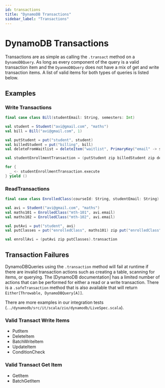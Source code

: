 ```yaml
---
id: transactions
title: "DynamoDB Transactions"
sidebar_label: "Transactions"
---
```


# DynamoDB Transactions

Transactions are as simple as calling the `.transact` method on a `DynamoDBQuery`. As long as every component of the query is a valid transaction item and the `DyanmoDBQuery` does not have a mix of get and write transaction items. A list of valid items for both types of queries is listed below.

## Examples

### Write Transactions
```scala
final case class Bill(studentEmail: String, semesters: Int)

val student = Student("avi@gmail.com", "maths")
val bill = Bill("avi@gmail.com", 1)

val putStudent = put("student", student)
val billedStudent = put("billing", bill)
val deleteFromWaitlist = deleteItem("waitlist", PrimaryKey("email" -> student.email))

val studentEnrollmentTransaction = (putStudent zip billedStudent zip deleteFromWaitlist).transact

for {
  _ <- studentEnrollmentTransaction.execute
} yield ()
```

### ReadTransactions

```scala
final case class EnrolledClass(courseId: String, studentEmail: String)

val avi = Student("avi@gmail.com", "maths")
val maths101 = EnrolledClass("mth-101", avi.email)
val maths102 = EnrolledClass("mth-102", avi.email)

val putAvi = put("student", avi)
val putClasses = put("enrolledClass", maths101) zip put("enrolledClass", maths102)

val enrollAvi = (putAvi zip putClasses).transaction
```

## Transaction Failures

DynamoDBQueries using the `.transaction` method will fail at runtime if there are invalid transaction actions such as creating a table, scanning for items, or querying. The [DynamoDB documentation] has a limited number of actions that can be performed for either a read or a write transaction. There is a `.safeTransaction` method that is also available that will return `Either[Throwable, DynamoDBQuery[A]]`.

There are more examples in our integration tests (`../dynamodb/src/it/scala/zio/dynamodb/LiveSpec.scala`).

### Valid Transact Write Items

* PutItem
* DeleteItem
* BatchWriteItem
* UpdateItem
* ConditionCheck


### Valid Transact Get Item

* GetItem
* BatchGetItem
